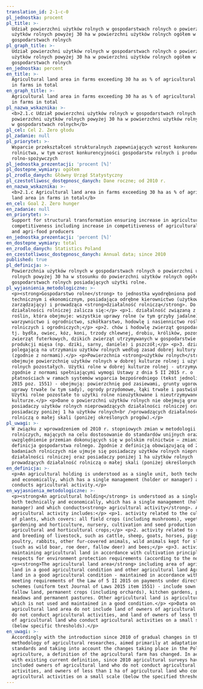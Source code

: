 ```yaml
---
translation_id: 2-1-c-0
pl_jednostka: procent
pl_title: >-
  Udział powierzchni użytków rolnych w gospodarstwach rolnych o powierzchni
  użytków rolnych powyżej 30 ha w powierzchni użytków rolnych ogółem w
  gospodarstwach rolnych
pl_graph_title: >-
  Udział powierzchni użytków rolnych w gospodarstwach rolnych o powierzchni
  użytków rolnych powyżej 30 ha w powierzchni użytków rolnych ogółem w
  gospodarstwach rolnych
en_jednostka: percent
en_title: >-
  Agricultural land area in farms exceeding 30 ha as % of agricultural land area
  in farms in total
en_graph_title: >-
  Agricultural land area in farms exceeding 30 ha as % of agricultural land area
  in farms in total
pl_nazwa_wskaznika: >-
  <b>2.1.c Udział powierzchni użytków rolnych w gospodarstwach rolnych o
  powierzchni użytków rolnych powyżej 30 ha w powierzchni użytków rolnych ogółem
  w gospodarstwach rolnych</b>
pl_cel: Cel 2. Zero głodu
pl_zadanie: null
pl_priorytet: >-
  Wsparcie przekształceń strukturalnych zapewniających wzrost konkurencyjności
  rolnictwa, w tym wzrost konkurencyjności gospodarstw rolnych i producentów
  rolno-spożywczych
pl_jednostka_prezentacji: 'procent [%]'
pl_dostepne_wymiary: ogółem
pl_zrodlo_danych: Główny Urząd Statystyczny
pl_czestotliwosc_dostępnosc_danych: Dane roczne; od 2010 r.
en_nazwa_wskaznika: >-
  <b>2.1.c Agricultural land area in farms exceeding 30 ha as % of agricultural
  land area in farms in total</b>
en_cel: Goal 2. Zero hunger
en_zadanie: null
en_priorytet: >-
  Support for structural transformation ensuring increase in agriculture
  competitiveness including increase in competitiveness of agricultural holdings
  and agri-food producers
en_jednostka_prezentacji: 'percent [%]'
en_dostepne_wymiary: total
en_zrodlo_danych: Statistics Poland
en_czestotliwosc_dostępnosc_danych: Annual data; since 2010
published: true
pl_definicja: >-
  Powierzchnia użytków rolnych w gospodarstwach rolnych o powierzchni użytków
  rolnych powyżej 30 ha w stosunku do powierzchni użytków rolnych ogółem w
  gospodarstwach rolnych posiadających użytki rolne.
pl_wyjasnienia_metodologiczne: >-
  <p><strong>Gospodarstwo rolne</strong> to jednostka wyodrębniona pod względem
  technicznym i ekonomicznym, posiadająca odrębne kierownictwo (użytkownik lub
  zarządzający) i prowadząca <strong>działalność rolniczą</strong>. Do
  działalności rolniczej zalicza się:</p> <p>1. działalność związaną z uprawą
  roślin, która obejmuje: wszystkie uprawy rolne (w tym grzyby jadalne),
  warzywnictwo i ogrodnictwo, szkółkarstwo, hodowlę i nasiennictwo roślin
  rolniczych i ogrodniczych;</p> <p>2. chów i hodowlę zwierząt gospodarskich,
  tj. bydła, owiec, kóz, koni, trzody chlewnej, drobiu, królików, pozostałych
  zwierząt futerkowych, dzikich zwierząt utrzymywanych w gospodarstwie dla
  produkcji mięsa (np. dziki, sarny, daniele) i pszczół;</p> <p>3. działalność
  polegającą na utrzymaniu użytków rolnych według zasad dobrej kultury rolnej
  (zgodnie z normami).</p> <p>Powierzchnia <strong>użytków rolnych</strong>
  obejmuje powierzchnię użytków rolnych w dobrej kulturze rolnej i użytków
  rolnych pozostałych. Użytki rolne w dobrej kulturze rolnej - utrzymywane
  zgodnie z normami spełniającymi wymogi Ustawy z dnia 5 II 2015 r. o
  płatnościach w ramach systemów wsparcia bezpośredniego (tekst jednolity Dz. U.
  2015 poz. 1551) - obejmują: powierzchnię pod zasiewami, grunty ugorowane,
  uprawy trwałe (w tym sady), ogrody przydomowe, łąki trwałe i pastwiska trwałe.
  Użytki rolne pozostałe to użytki rolne nieużytkowane i nieutrzymywane w dobrej
  kulturze.</p> <p>Dane o powierzchni użytków rolnych nie obejmują gruntów
  posiadaczy użytków rolnych nieprowadzących działalności rolniczej oraz gruntów
  posiadaczy poniżej 1 ha użytków rolnych<br />prowadzących działalność
  rolniczą o małej skali (poniżej określonych progów).</p>
pl_uwagi: >-
  W związku z wprowadzeniem od 2010 r. stopniowych zmian w metodologii badań
  rolniczych, mających na celu dostosowanie do standardów unijnych oraz
  uwzględnienie przemian dokonujących się w polskim rolnictwie – zmianie uległa
  definicja gospodarstwa rolnego. Zgodnie z definicją obowiązującą od 2010 r. w
  badaniach rolniczych nie ujmuje się posiadaczy użytków rolnych nieprowadzących
  działalności rolniczej oraz posiadaczy poniżej 1 ha użytków rolnych
  prowadzących działalność rolniczą o małej skali (poniżej określonych progów).
en_definicja: >-
  <p>An agricultural holding is understood as a single unit, both technically
  and economically, which has a single management (holder or manager) and which
  conducts agricultural activity.</p>
en_wyjasnienia_metodologiczne: >-
  <p><strong>An agricultural holding</strong> is understood as a single unit,
  both technically and economically, which has a single management (holder or
  manager) and which conducts<strong> agricultural activity</strong>. An
  agricultural activity includes:</p> <p>1. activity related to the cultivation
  of plants, which covers: all field crops (including mushrooms), vegetable
  gardening and horticulture, nursery, cultivation and seed production of
  agricultural and horticultural crops;</p> <p>2. activity related to rearing
  and breeding of livestock, such as cattle, sheep, goats, horses, pigs,
  poultry, rabbits, other fur-covered animals, wild animals kept for slaughter
  (such as wild boar, roe deer, fallow deer) and bees;</p> <p>3. activity of
  maintaining agricultural land in accordance with cultivation principles with
  respects for environment protection requirements (according to the norms).</p>
  <p><strong>The agricultural land area</strong> including area of agricultural
  land in a good agricultural condition and other agricultural land Agricultural
  land in a good agricultural condition - maintained in accordance with norms
  meeting requirements of the Law of 5 II 2015 on payments under direct support
  schemes (uniform text Journal of Laws 2015 item 1551) - include sown area,
  fallow land, permanent crops (including orchards), kitchen gardens, permanent
  meadows and permanent pastures. Other agricultural land is agricultural land
  which is not used and maintained in a good condition.</p> <p>Data on the total
  agricultural land area do not include land of owners of agricultural land who
  do not conduct agricultural activities, and land of owners of less than 1 ha
  of agricultural land who conduct agricultural activities on a small scale
  (below specific thresholds).</p>
en_uwagi: >-
  Accordingly with the introduction since 2010 of gradual changes in the
  methodology of agricultural researches, aimed primarily at adaptation to EU
  standards and taking into account the changes taking place in the Polish
  agriculture, a definition of the agricultural farm has changed. In accordance
  with existing current definition, since 2010 agricultural surveys have not
  included owners of agricultural land who do not conduct agricultural
  activities, and owners of less than 1 ha of agricultural land who conduct
  agricultural activities on a small scale (below the specified thresholds).
---
```

